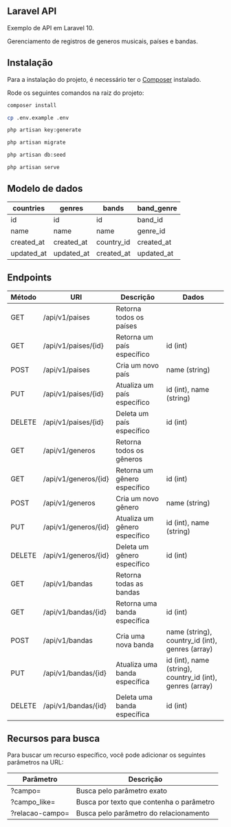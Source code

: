 ## Laravel API

Exemplo de API em Laravel 10.

Gerenciamento de registros de generos musicais, países e bandas.

## Instalação

Para a instalação do projeto, é necessário ter o [Composer](https://getcomposer.org/) instalado.

Rode os seguintes comandos na raiz do projeto:

```sh
composer install
```

```sh
cp .env.example .env
```

```sh
php artisan key:generate
```

```sh
php artisan migrate
```

```sh
php artisan db:seed
```

```sh
php artisan serve
```

## Modelo de dados

| countries  | genres     | bands      | band_genre |
| ------     | ------     | ------     | ------     |
| id         | id         | id         | band_id    |
| name       | name       | name       | genre_id   |
| created_at | created_at | country_id | created_at |
| updated_at | updated_at | created_at | updated_at |

## Endpoints

| Método | URI                  | Descrição                     | Dados                                                     |
| ------ | ------               | ------                        | ------                                                    |
| GET    | /api/v1/paises       | Retorna todos os países       |                                                           |
| GET    | /api/v1/paises/{id}  | Retorna um país específico    | id (int)                                                  |
| POST   | /api/v1/paises       | Cria um novo país             | name (string)                                             |
| PUT    | /api/v1/paises/{id}  | Atualiza um país específico   | id (int), name (string)                                   |
| DELETE | /api/v1/paises/{id}  | Deleta um país específico     | id (int)                                                  |
| GET    | /api/v1/generos      | Retorna todos os gêneros      |                                                           |
| GET    | /api/v1/generos/{id} | Retorna um gênero específico  | id (int)                                                  |
| POST   | /api/v1/generos      | Cria um novo gênero           | name (string)                                             |
| PUT    | /api/v1/generos/{id} | Atualiza um gênero específico | id (int), name (string)                                   |
| DELETE | /api/v1/generos/{id} | Deleta um gênero específico   | id (int)                                                  |
| GET    | /api/v1/bandas       | Retorna todas as bandas       |                                                           |
| GET    | /api/v1/bandas/{id}  | Retorna uma banda específica  | id (int)                                                  |
| POST   | /api/v1/bandas       | Cria uma nova banda           | name (string), country_id (int), genres (array)           |
| PUT    | /api/v1/bandas/{id}  | Atualiza uma banda específica | id (int), name (string), country_id (int), genres (array) |
| DELETE | /api/v1/bandas/{id}  | Deleta uma banda específica   | id (int)                                                  |

## Recursos para busca

Para buscar um recurso específico, você pode adicionar os seguintes parâmetros na URL:

| Parâmetro          | Descrição                                 |
| ------             | ------                                    |
| ?campo=            | Busca pelo parâmetro exato                |
| ?campo_like=       | Busca por texto que contenha o parâmetro  |
| ?relacao-campo=    | Busca pelo parâmetro do relacionamento    |